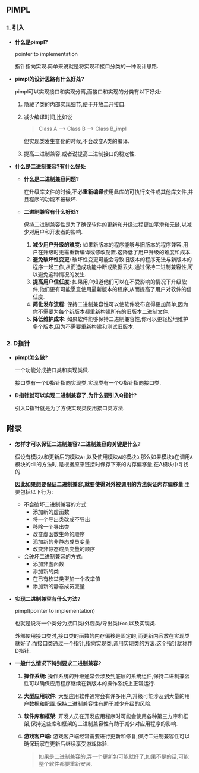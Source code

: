 ## PIMPL

### 1. 引入

* **什么是pimpl?**

  pointer to implementation

  指针指向实现.简单来说就是将实现和接口分类的一种设计思路.

* **pimpl的设计思路有什么好处?**

  pimpl可以实现接口和实现分离,而接口和实现的分类有以下好处:

  1. 隐藏了类的内部实现细节,便于开放二开接口.

  2. 减少编译时间,比如说

     > Class A --> Class B --> Class B_impl

     但实现类发生变化的时候,不会改变A类的编译.

  3. 提高二进制兼容,或者说提高二进制接口的稳定性.

* **什么是二进制兼容?有什么好处**

  * **什么是二进制兼容问题?**

    在升级库文件的时候,不必**重新编译**使用此库的可执行文件或其他库文件,并且程序的功能不被破坏.

  * **二进制兼容有什么好处?**

    保持二进制兼容性是为了确保软件的更新和升级过程更加平滑和无缝,以减少对用户和开发者的影响.

    1. **减少用户升级的难度:** 如果新版本的程序能够与旧版本的程序兼容,用户在升级时无需重新编译或修改配置.这降低了用户升级的难度和成本.
    2. **避免破坏性变更:** 破坏性变更可能会导致旧版本的程序无法与新版本的程序一起工作,从而造成功能中断或数据丢失.通过保持二进制兼容性,可以避免这种情况的发生.
    3. **提高用户信任度:** 如果用户知道他们可以在不受影响的情况下升级软件,他们更有可能愿意使用最新版本的程序,从而提高了用户对软件的信任度.
    4. **简化发布流程:** 保持二进制兼容性可以使软件发布变得更加简单,因为你不需要为每个新版本都重新构建所有的旧版本二进制文件.
    5. **降低维护成本:** 如果软件能够保持二进制兼容性,你可以更轻松地维护多个版本,因为不需要重新构建和测试旧版本.


### 2. D指针

* **pimpl怎么做?**

  一个功能分成接口类和实现类做.

  接口类有一个D指针指向实现类,实现类有一个Q指针指向接口类.

* **D指针就可以实现二进制兼容了,为什么要引入Q指针?**

  引入Q指针就是为了方便实现类使用接口类方法.

## 附录

* **怎样才可以保证二进制兼容?二进制兼容的关键是什么?**

  假设有模块`A`和更新后的模块`A+`,以及使用模块`A`的模块`B`.那么如果模块`B`在调用`A`模块的dll的方法时,是根据原来链接时保存下来的内存偏移量,在A模块中寻找的.

  **因此如果想要保证二进制兼容,就要使得对外被调用的方法保证内存偏移量**.主要包括以下行为:

  * 不会破坏二进制兼容的方式:
    * 添加新的虚函数
    * 将一个导出类改成不导出
    * 移除一个导出类
    * 改变虚函数生命的顺序
    * 添加新的非静态成员变量
    * 改变非静态成员变量的顺序
  * 会破坏二进制兼容的方式:
    * 添加非虚函数
    * 添加新的类
    * 在已有枚举类型加一个枚举值
    * 添加新的静态成员变量

* **实现二进制兼容有什么方法?**

  pimpl(pointer to implementation)

  也就是说将一个类分为接口类(外观类/导出类)`Foo`,以及实现类.

  外部使用接口类时,接口类的函数的内存偏移是固定的;而更新内容放在实现类就好了.而接口类通过一个指针,指向实现类,调用实现类的方法.这个指针就称作D指针.

* **一般什么情况下特别要求二进制兼容?**

  1. **操作系统:** 操作系统的升级通常会涉及到底层的系统组件,保持二进制兼容性可以确保应用程序继续在新版本的操作系统上正常运行.

  2. **大型应用软件:** 大型应用软件通常会有许多用户,升级可能涉及到大量的用户数据和配置.保持二进制兼容性有助于减少升级的风险.

  3. **软件库和框架:** 开发人员在开发应用程序时可能会使用各种第三方库和框架,保持这些库和框架的二进制兼容性有助于减少对应用程序的影响.

  4. **游戏客户端:** 游戏客户端经常需要进行更新和修复,保持二进制兼容性可以确保玩家在更新后继续享受游戏体验.

     >  如果是二进制兼容的,弄一个更新包可能就好了,如果不是的话,可能整个软件都要重新安装.